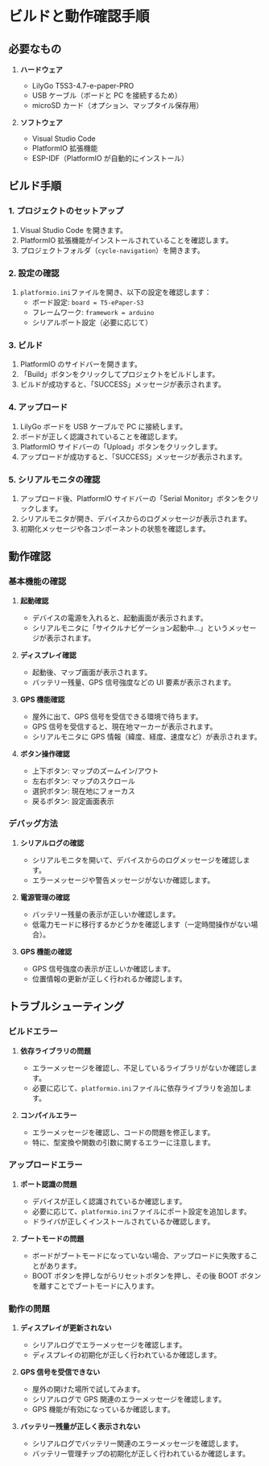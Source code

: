 # ビルドと動作確認手順

## 必要なもの

1. **ハードウェア**

   - LilyGo T5S3-4.7-e-paper-PRO
   - USB ケーブル（ボードと PC を接続するため）
   - microSD カード（オプション、マップタイル保存用）

2. **ソフトウェア**
   - Visual Studio Code
   - PlatformIO 拡張機能
   - ESP-IDF（PlatformIO が自動的にインストール）

## ビルド手順

### 1. プロジェクトのセットアップ

1. Visual Studio Code を開きます。
2. PlatformIO 拡張機能がインストールされていることを確認します。
3. プロジェクトフォルダ（`cycle-navigation`）を開きます。

### 2. 設定の確認

1. `platformio.ini`ファイルを開き、以下の設定を確認します：
   - ボード設定: `board = T5-ePaper-S3`
   - フレームワーク: `framework = arduino`
   - シリアルポート設定（必要に応じて）

### 3. ビルド

1. PlatformIO のサイドバーを開きます。
2. 「Build」ボタンをクリックしてプロジェクトをビルドします。
3. ビルドが成功すると、「SUCCESS」メッセージが表示されます。

### 4. アップロード

1. LilyGo ボードを USB ケーブルで PC に接続します。
2. ボードが正しく認識されていることを確認します。
3. PlatformIO サイドバーの「Upload」ボタンをクリックします。
4. アップロードが成功すると、「SUCCESS」メッセージが表示されます。

### 5. シリアルモニタの確認

1. アップロード後、PlatformIO サイドバーの「Serial Monitor」ボタンをクリックします。
2. シリアルモニタが開き、デバイスからのログメッセージが表示されます。
3. 初期化メッセージや各コンポーネントの状態を確認します。

## 動作確認

### 基本機能の確認

1. **起動確認**

   - デバイスの電源を入れると、起動画面が表示されます。
   - シリアルモニタに「サイクルナビゲーション起動中...」というメッセージが表示されます。

2. **ディスプレイ確認**

   - 起動後、マップ画面が表示されます。
   - バッテリー残量、GPS 信号強度などの UI 要素が表示されます。

3. **GPS 機能確認**

   - 屋外に出て、GPS 信号を受信できる環境で待ちます。
   - GPS 信号を受信すると、現在地マーカーが表示されます。
   - シリアルモニタに GPS 情報（緯度、経度、速度など）が表示されます。

4. **ボタン操作確認**
   - 上下ボタン: マップのズームイン/アウト
   - 左右ボタン: マップのスクロール
   - 選択ボタン: 現在地にフォーカス
   - 戻るボタン: 設定画面表示

### デバッグ方法

1. **シリアルログの確認**

   - シリアルモニタを開いて、デバイスからのログメッセージを確認します。
   - エラーメッセージや警告メッセージがないか確認します。

2. **電源管理の確認**

   - バッテリー残量の表示が正しいか確認します。
   - 低電力モードに移行するかどうかを確認します（一定時間操作がない場合）。

3. **GPS 機能の確認**
   - GPS 信号強度の表示が正しいか確認します。
   - 位置情報の更新が正しく行われるか確認します。

## トラブルシューティング

### ビルドエラー

1. **依存ライブラリの問題**

   - エラーメッセージを確認し、不足しているライブラリがないか確認します。
   - 必要に応じて、`platformio.ini`ファイルに依存ライブラリを追加します。

2. **コンパイルエラー**
   - エラーメッセージを確認し、コードの問題を修正します。
   - 特に、型変換や関数の引数に関するエラーに注意します。

### アップロードエラー

1. **ポート認識の問題**

   - デバイスが正しく認識されているか確認します。
   - 必要に応じて、`platformio.ini`ファイルにポート設定を追加します。
   - ドライバが正しくインストールされているか確認します。

2. **ブートモードの問題**
   - ボードがブートモードになっていない場合、アップロードに失敗することがあります。
   - BOOT ボタンを押しながらリセットボタンを押し、その後 BOOT ボタンを離すことでブートモードに入ります。

### 動作の問題

1. **ディスプレイが更新されない**

   - シリアルログでエラーメッセージを確認します。
   - ディスプレイの初期化が正しく行われているか確認します。

2. **GPS 信号を受信できない**

   - 屋外の開けた場所で試してみます。
   - シリアルログで GPS 関連のエラーメッセージを確認します。
   - GPS 機能が有効になっているか確認します。

3. **バッテリー残量が正しく表示されない**
   - シリアルログでバッテリー関連のエラーメッセージを確認します。
   - バッテリー管理チップの初期化が正しく行われているか確認します。
